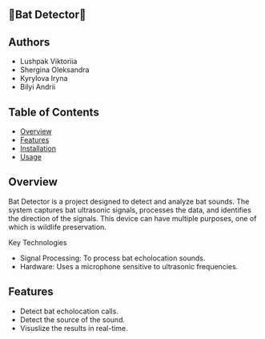 ## 🦇Bat Detector🦇
## Authors
- Lushpak Viktoriia
- Shergina Oleksandra
- Kyrylova Iryna
- Bilyi Andrii

## Table of Contents
- [Overview](#overview)
- [Features](#features)
- [Installation](#installation)
- [Usage](#usage)

## Overview
Bat Detector is a project designed to detect and analyze bat sounds. The system captures bat ultrasonic signals, processes the data, and identifies the direction of the signals. This device can have multiple purposes, one of which is wildlife preservation.

Key Technologies
- Signal Processing: To process bat echolocation sounds.
- Hardware: Uses a microphone sensitive to ultrasonic frequencies.
## Features
- Detect bat echolocation calls.
- Detect the source of the sound.
- Visuslize the results in real-time.
